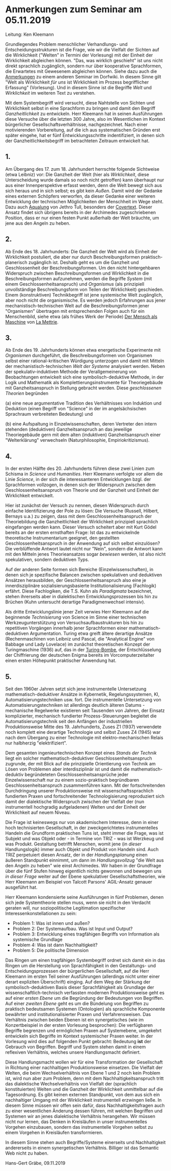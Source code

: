 # Anmerkungen zum Seminar am 05.11.2019

Leitung: Ken Kleemann


Grundlegendes Problem menschlicher Verhandlungs- und Entscheidungsstrukturen
ist die Frage, wie wir die Vielfalt der Sichten auf die Wirklichkeit ("Welten"
in Termini der Vorlesung) mit der Einheit der Wirklichkeit abgleichen können.
"Das, was wirklich geschieht" ist uns nicht direkt sprachlich zugänglich,
sondern nur über kooperative Sprachformen, die Erwartetes mit Gewesenem
abgleichen können. Siehe dazu auch die
[Anmerkungen](http://www.dorfwiki.org/wiki.cgi?HansGertGraebe/SeminarWissen/2019-10-24)
zu einem anderen Seminar im Dorfwiki. In diesem Sinne gilt "Welt als
Wirklichkeit *für uns* ist Wirklichkeit im Prozess begrifflicher Erfassung"
(Vorlesung). Und in diesem Sinne ist die Begriffe *Welt* und *Wirklichkeit* im
weiteren Text zu verstehen.

Mit dem Systembegriff wird versucht, diese Nahtstelle von Sichten und
Wirklichkeit selbst in eine Sprachform zu bringen und damit den Begriff
*Ganzheitlichkeit* zu entwickeln. Herr Kleemann hat in seinen Ausführungen
diese Versuche über die letzten 300 Jahre, also im Wesentlichen im Kontext
bürgerlicher Gesellschaftsverhältnisse, nachgezeichnet. Nach einer
motivierenden Vorbereitung, auf die ich aus systematischen Gründen erst später
eingehe, hat er fünf Entwicklungsschritte indentifiziert, in denen sich der
Ganzheitlichkeitsbegriff im betrachteten Zeitraum entwickelt hat.

## 1.

Am Übergang des 17. zum 18. Jahrhundert herrschte folgende Sichtweise (etwa
Leibniz) vor: Die Ganzheit der Welt (hier als *Wirklichkeit*, diese
Unterscheidung wurde damals so noch nicht getroffen) kann überhaupt nur aus
einer Innenperspektive erfasst werden, denn die Welt bewegt sich aus sich
heraus und in sich selbst; es gibt kein *Außen*.  Damit wird der Gedanke eines
externen Schöpfers verworfen, da dieser Gedanke einer weiteren Entwicklung der
technischen Möglichkeiten der Menschheit im Wege steht. Dazu auch
[Aqualung](https://de.wikipedia.org/wiki/Aqualung_(Album)) von Jethro Tull,
besonders der [Covertext](http://www.tullpress.com/aquatext71.htm).  Dieser
Ansatz findet sich übrigens bereits in der Archimedes zugeschriebenen
Position, dass er nur einen festen Punkt außerhalb der Welt bräuchte, um jene
aus den Angeln zu heben.

## 2.

Ab Ende des 18. Jahrhunderts: Die Ganzheit der Welt wird als Einheit der
Wirklichkeit postuliert, die aber nur durch Beschreibungsformen
praktisch-planerisch zugänglich ist. Deshalb geht es um die Ganzheit und
Geschlossenheit der Beschreibungsformen. Um den nicht hintergehbaren
Widerspruch zwischen Beschreibungsformen und Wirklichkeit in die
Beschreibungsformen aufzunehmen, werden die Begriffe *System* (mit einem
Geschlossenheitsanspruch) und *Organismus* (als prinzipiell unvollständige
Beschreibungsform von Teilen der Wirklichkeit) geschieden. Einem
(konstruktiven) Technikbegriff ist jene systemische Welt zugänglich, aber noch
nicht die organismische.  Es werden jedoch Erfahrungen aus jener
mechanistisch-technischen Welt auf die Beschreibungsformen jener "Organismen"
übertragen mit entsprechenden Folgen auch für ein Menschenbild, siehe etwa
(als frühes Werk der Periode) [Der Mensch als
Maschine](http://www.lsr-projekt.de/lm1.html) von [La
Mettrie](https://de.wikipedia.org/wiki/Julien_Offray_de_La_Mettrie).

## 3.

Ab Ende des 19. Jahrhunderts können etwa energetische Experimente mit
*Organismen* durchgeführt, die Beschreibungsformen von Organismen selbst einer
rational-kritischen Würdigung unterzogen und damit mit Mitteln der
mechanistisch-technischen *Welt der Systeme* analysiert werden. Neben der
spekulativ-induktiven Methode der Verallgemeinerung von Beobachtungen
entwickelt sich eine symbolisch-deduktive Methode, in der Logik und Mathematik
als Komplettierungsinstrumente für Theoriegebäude mit Ganzheitsanspruch in
Stellung gebracht werden. Diese *geschlossenen Theorien* begründen

(a) eine neue argumentative Tradition des Verhältnisses von Induktion und
Deduktion (einen Begriff von "Science" in der im angelsächsischen Sprachraum
verbreiteten Bedeutung) und

(b) eine Aufspaltung in Einzelwissenschaften, deren Vertreter den intern
stehenden (deduktiven) Ganzheitsanspruch an das jeweilige Theoriegebäude gern
mit dem alten (induktiven) Ganzheitsanspruch einer "Welterklärung" verwechseln
(Naturphilosophie, Empiriokritizismus).

## 4.

In der ersten Hälfte des 20. Jahrhunderts führen diese zwei Linien zum Schisma
in *Science* und *Humanities*.  Herr Kleemann verfolgte vor allem die Linie
*Science*, in der sich die interessanteren Entwicklungen bzgl. der
Sprachformen vollzogen, in denen sich der Widerspruch zwischen dem
Geschlossenheitsanspruch von Theorie und der Ganzheit und Einheit der
Wirklichkeit entwickelt.

Hier ist zunächst der Versuch zu nennen, diesen Widerspruch durch einfache
Identifizierung der Pole zu lösen: Die Versuche (Russell, Hilbert, Bernays
u.a.) zu zeigen, dass mit dem Geschlossenheitsanspruch der Theoriebildung die
Ganzheitlichkeit der Wirklichkeit prinzipiell sprachlich eingefangen werden
kann. Dieser Versuch scheitert aber mit Kurt Gödel bereits an der ersten
ernsthaften Frage: Ist das zu entwickelnde theoretische Instrumentarium
geeignet, den gestellten Geschlossenheitsanspruch in der Anwendung auf sich
selbst einzulösen? Die verblüffende Antwort lautet nicht nur "Nein", sondern
die Antwort kann mit den Mitteln jenes Theorieansatzes sogar *bewiesen*
werden, ist also nicht spekulativen, sondern deduktiven Typs.

Auf der anderen Seite formen sich Bereiche (Einzelwissenschaften), in denen
sich je spezifische Balancen zwischen spekulativen und deduktiven Ansätzen
herausbilden, der Geschlossenheitsanspruch also eine je innerdisziplinäre
sozialisierungsbasierte Institutionalisierung (Fachlogik) erfährt. Diese
Fachlogiken, die T.S. Kuhn als *Paradigmata* bezeichnet, stehen ihrerseits
aber in dialektischen Entwicklungsprozessen bis hin zu Brüchen (Kuhn
untersucht derartige Paradigmenwechsel intensiv).

Als dritte Entwicklungslinie jener Zeit verwies Herr Kleemann auf die
beginnende *Technisierung* von Science im Sinne einer technischen
Werkzeugunterstützung von Versuchsaufbaustrukturen bis hin zu repetitiven
Vorgängen innerhalb jener Sprachformen einer mathematisch-deduktiven
Argumentation.  Turing etwa greift ältere derartige Ansätze (Rechenmaschinen
von Leibniz und Pascal, die "Analytical Engine" von Babbage und Lady Lovelace)
im zunächst theoretischen Konzept der Turingmaschine (1936) auf, das in der
[Turing-Bombe](https://de.wikipedia.org/wiki/Turing-Bombe), der
Entschlüsselung der Chiffrierung der deutschen Enigma bereits im
Vorcomputerzeitalter einen ersten Höhepunkt praktischer Anwendung hat.

## 5.

Seit den 1960er Jahren setzt sich jene instrumentelle Untersetzung
mathematisch-deduktiver Ansätze in Kybernetik, Regelungssystemen, KI,
Automatisierungstechniken usw. fort. Die instrumentelle Untersetzung von
Automatisierungstechniken ist allerdings deutlich älteren Datums - mechanische
Regelwerke existieren seit Tausenden von Jahren, der Einsatz komplizierter,
mechanisch fundierter Prozess-Steuerungen begleitet die
Automatisierungstechnik seit den Anfängen der industriellen Produktionsweise
Mitte des 19. Jahrhunderts, Zuses Z1 (1937) verwendete noch komplett eine
derartige Technologie und selbst Zuses Z4 (1945) war nach dem Übergang zu
einer Technologie mit elektro-mechanischen Relais nur halbherzig
"elektrifiziert".

Dem gesamten ingenieurtechnischen Konzept eines *Stands der Technik* liegt ein
solcher mathematisch-deduktiver Geschlossenheitsanspruch zugrunde, der mit
Blick auf die prinzipielle Orientierung von Technik am Lösen von Problemen
aber interdisziplinär ist und damit die mathematisch-deduktiv begründeteten
Geschlossenheitsansprüche jeder Einzelwissenschaft nur zu einem
sozio-praktisch begründbaren Geschlossenheitsanspruch zusammenführen kann.
Mit der fortschreitenden Durchdringung unserer Produktionsweise mit
wissenschaftssprachlich fundierten Praxen und fortschreitender
Technologisierung reproduziert sich damit der dialektische Widerspruch
zwischen der Vielfalt der (nun instrumentell hochgradig aufgeladenen) Welten
und der Einheit der Wirklichkeit auf neuem Niveau.

Die Frage ist keineswegs nur von akademischem Interesse, denn in einer hoch
technisierten Gesellschaft, in der zweckgerichtetes instrumentelles Handeln
die Grundform praktischen Tuns ist, steht immer die Frage, was ist Subjekt und
was Objekt oder - in Termine von TRIZ - was ist Werzkeug und was Produkt.
Gestaltung betrifft Menschen, womit jene (in *dieser* Handlungslogik) immer
auch Objekt und Produkt von Handeln sind.  Auch TRIZ perpetuiert diesen
Ansatz, der in der *Handlungsplanung* einen äußeren Standpunkt einnimmt, um
dann im *Handlungsvollzug* "die Welt aus den Angeln zu heben" wie einst
Archimedes. Wir haben in der Grundfrage über die fünf Stufen hinweg eigentlich
nichts gewonnen und bewegen uns *in dieser Frage* weiter auf der Ebene
spekulativer Gesellschaftstheorien, wie Herr Kleemann am Beispiel von Talcott
Parsons' AGIL-Ansatz genauer ausgeführt hat.

Herr Kleemann kondensierte seine Ausführungen in fünf Problemen, denen sich
jede Systemtheorie stellen muss, wenn sie nicht in den Verdacht geraten will,
nur soziopolitische Legitimation spezifischer Interessenkonstellationen zu
sein:

* Problem 1: Was ist innen und außen?
* Problem 2: Der Systemaufbau. Was ist Input und Output?
* Problem 3: Entwicklung eines tragfähigen Begriffs von Information als
  systemische Grundlage
* Problem 4: Was ist dann Nachhaltigkeit?
* Problem 5: Die politische Dimension

Das Ringen um einen tragfähigen Systembegriff ordnet sich damit ein in das
Ringen um die Herstellung von Sprachfähigkeit in den Gestaltungs- und
Entscheidungsprozessen der bürgerlichen Gesellschaft, auf die Herr Kleemann im
ersten Teil seiner Ausführungen (allerdings nicht unter einer derart
expliziten Überschrift) einging. Auf dem Weg der Stärkung der
symbolisch-deduktiven Basis dieser Sprachfähigkeit als Grundlage der
wissenschaftlich-technisch verfassten modernen Produktionsweise geht es auf
einer *ersten Ebene* um die Begründung der Bedeutungen von Begriffen. Auf
einer *zweiten Ebene* geht es um die Bündelung von Begriffen zu praktisch
bedeutsamen Systemen (Ontologien) als sprachliche Komponente bewährter und
institutionalisierter Praxen und Verfahrensweisen.  Das Verhältnis zwischen
beiden Ebenen ist ein synergetisches (wie im Konzertbeispiel in der ersten
Vorlesung besprochen): Die verfügbaren Begriffe begrenzen und ermöglichen
Praxen auf Systemebene, umgekehrt entwickeln sich Begriffe im Kontext
systemischer Praxen weiter.  In der Vorlesung wird dies auf folgenden Punkt
gebracht: Bedeutung **ist** der Gebrauch von Begriffen.  Begriff und System
stehen damit in einem reflexiven Verhältnis, welches unsere Handlungsmacht
definiert.

Diese Handlungsmacht wollen wir für eine Transformation der Gesellschaft in
Richtung einer nachhaltigen Produktionsweise einsetzen. Die Vielfalt der
Welten, die beim Wechselverhältnis von Ebene 1 und 2 noch kein Problem ist,
wird nun aber zum Problem, denn mit dem Nachhaltigkeitsanspruch tritt das
dialektische Wechselverhältnis von Vielfalt der (sprachlich konstituierten)
Welten und die Ganzheit der Wirklichkeit unmittelbar auf die Tagesordnung.  Es
gibt keinen externen Standpunkt, von dem aus sich ein nachhaltiger Umgang mit
der Wirklichkeit instrumentell erzwingen ließe. In diesem Sinne müssen wir
offen sein dafür, dass Nachhaltigkeitsfragen auch zu einer wesentlichen
Änderung dessen führen, mit welchen Begriffen und Systemen wir an jenes
dialektische Verhältnis herangehen.  Wir müssen nicht nur lernen, das Denken
in Kreisläufen in unser instrumentelles Vorgehen einzubauen, sondern das
instrumentelle Vorgehen selbst zu einem Vorgehen in  Kreisläufen
transformieren.

In diesem Sinne stehen auch Begriffe/Systeme einerseits und Nachhaltigkeit
andererseits in einem synergetischen Verhältnis.  Billiger ist das Semantic
Web nicht zu haben.

Hans-Gert Gräbe, 09.11.2019